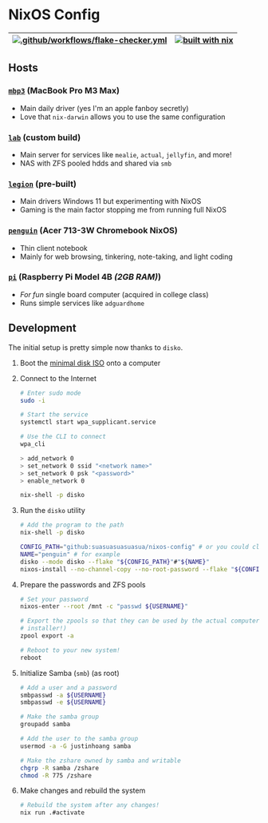 # NixOS Config

| [![.github/workflows/flake-checker.yml](https://github.com/suasuasuasuasua/nixos-config/actions/workflows/flake-checker.yml/badge.svg)](https://github.com/suasuasuasuasua/nixos-config/actions/workflows/flake-checker.yml) | [![built with nix](https://builtwithnix.org/badge.svg)](https://builtwithnix.org) |
|------------------------------------------------------------------------------------------------------------------------------------------------------------------------------------------------------------------------------|-----------------------------------------------------------------------------------|

## Hosts

### [`mbp3`](./configurations/darwin/mbp3/README.md) (MacBook Pro M3 Max)

- Main daily driver (yes I'm an apple fanboy secretly)
- Love that `nix-darwin` allows you to use the same configuration

### [`lab`](./configurations/nixos/lab/README.md) (custom build)

- Main server for services like `mealie`, `actual`, `jellyfin`, and more!
- NAS with ZFS pooled hdds and shared via `smb`

### [`legion`](./configurations/nixos/legion/README.md) (pre-built)

- Main drivers Windows 11 but experimenting with NixOS
- Gaming is the main factor stopping me from running full NixOS

### [`penguin`](./configurations/nixos/penguin/README.md) (Acer 713-3W Chromebook NixOS)

- Thin client notebook
- Mainly for web browsing, tinkering, note-taking, and light coding

### [`pi`](./configurations/nixos/pi/README.md) (Raspberry Pi Model 4B *(2GB RAM)*)

- *For fun* single board computer (acquired in college class)
- Runs simple services like `adguardhome`

## Development

The initial setup is pretty simple now thanks to `disko`.

1. Boot the [minimal disk ISO](https://nixos.org/download/) onto a computer

1. Connect to the Internet

   ```bash
   # Enter sudo mode
   sudo -i

   # Start the service
   systemctl start wpa_supplicant.service

   # Use the CLI to connect
   wpa_cli

   > add_network 0
   > set_network 0 ssid "<network name>"
   > set_network 0 psk "<password>"
   > enable_network 0

   nix-shell -p disko
   ```

1. Run the `disko` utility

   ```bash
   # Add the program to the path
   nix-shell -p disko

   CONFIG_PATH="github:suasuasuasuasua/nixos-config" # or you could clone locally first
   NAME="penguin" # for example
   disko --mode disko --flake "${CONFIG_PATH}"#"${NAME}"
   nixos-install --no-channel-copy --no-root-password --flake "${CONFIG_PATH}"#"${NAME}"
   ```

1. Prepare the passwords and ZFS pools

   ```bash
   # Set your password
   nixos-enter --root /mnt -c "passwd ${USERNAME}"

   # Export the zpools so that they can be used by the actual computer (not the
   # installer!)
   zpool export -a

   # Reboot to your new system!
   reboot
   ```

1. Initialize Samba (`smb`) (as root)

   ```bash
   # Add a user and a password
   smbpasswd -a ${USERNAME}
   smbpasswd -e ${USERNAME}

   # Make the samba group
   groupadd samba

   # Add the user to the samba group
   usermod -a -G justinhoang samba

   # Make the zshare owned by samba and writable
   chgrp -R samba /zshare
   chmod -R 775 /zshare
   ```

1. Make changes and rebuild the system

   ```bash
   # Rebuild the system after any changes!
   nix run .#activate
   ```
